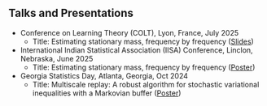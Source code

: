 ## Talks and Presentations

* Conference on Learning Theory (COLT), Lyon, France, July 2025
  * Title: Estimating stationary mass, frequency by frequency (<a href="assets/files/COLTPresentationMilind.pdf">Slides</a>)
* International Indian Statistical Association (IISA) Conference, Linclon, Nebraska, June 2025
  * Title: Estimating stationary mass, frequency by frequency (<a href="assets/files/IISA_Poster.pdf">Poster</a>)
* Georgia Statistics Day, Atlanta, Georgia, Oct 2024
  * Title: Multiscale replay: A robust algorithm for stochastic variational inequalities with a Markovian buffer (<a href="assets/files/GSD_Poster.pdf">Poster</a>)
